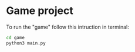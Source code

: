 # Game project

To run the "game" follow this intruction in terminal:

```sh
cd game
python3 main.py
```


